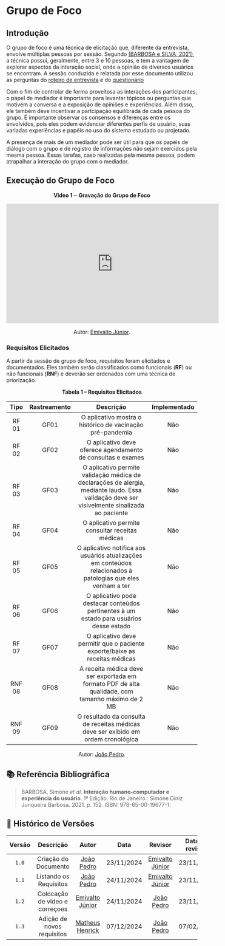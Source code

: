 # Grupo de Foco

## Introdução

O grupo de foco é uma técnica de elicitação que, diferente da entrevista, envolve múltiplas pessoas por sessão. Segundo <a href="#REF1">(BARBOSA e SILVA, 2021)</a>, a técnica possui, geralmente, entre 3 e 10 pessoas, e tem a vantagem de explorar aspectos da interação social, onde a opinião de diversos usuários se encontram. A sessão conduzida e relatada por esse documento utilizou as perguntas do [roteiro de entrevista](entrevista.md) e do [questionário](../analise-perfil-usuario/questionario.md)

Com o fim de controlar de forma proveitosa as interações dos participantes, o papel de mediador é importante para levantar tópicos ou perguntas que motivem a conversa e a exposição de opiniões e experiências. Além disso, ele também deve incentivar a partcipação equilibrada de cada pessoa do grupo. É importante observar os consensos e diferenças entre os envolvidos, pois eles podem evidenciar diferentes perfis de usuário, suas variadas experiências e papéis no uso do sistema estudado ou projetado.

A presença de mais de um mediador pode ser útil para que os papéis de diálogo com o grupo e de registro de informações não sejam exercidos pela mesma pessoa. Essas tarefas, caso realizadas pela mesma pessoa, podem atrapalhar a interação do grupo com o mediador.

## Execução do Grupo de Foco

<div align="center">
<p><strong>Vídeo 1 ─ Gravação do Grupo de Foco</strong></p>

<iframe width="560" height="315" src="https://www.youtube.com/embed/70yGXwLnMz8?si=0mF9pw5b_7PiN5ih" frameborder="0" allowfullscreen></iframe>
    <p>Autor: <a href="https://github.com/EmivaltoJrr">Emivalto Júnior</a>.</p>
</div>

### Requisitos Elicitados

A partir da sessão de grupo de foco, requisitos foram elicitados e documentados. Eles também serão classificados como funcionais (**RF**) ou não funcionais (**RNF**) e deverão ser ordenados com uma técnica de priorização.

<div align="center">
    <p><strong>Tabela 1 – Requisitos Elicitados</strong></p>
</div>

<center>

| Tipo | Rastreamento | Descrição | Implementado |
| :-:  | :----------: | :-------: | :----------: |
| RF 01 | <a id="GF01"></a>GF01 | O aplicativo mostra o histórico de vacinação pré-pandemia | Não |
| RF 02 | <a id="GF02"></a>GF02 | O aplicativo deve oferece agendamento de consultas e exames | Não |
| RF 03 | <a id="GF03"></a>GF03 | O aplicativo permite validação médica de declarações de alergia, mediante laudo. Essa validação deve ser visivelmente sinalizada ao paciente | Não |
| RF 04 | <a id="GF04"></a>GF04 | O aplicativo permite consultar receitas médicas | Não |
| RF 05 | <a id="GF05"></a>GF05 | O aplicativo notifica aos usuários atualizações em conteúdos relacionados à patologias que eles venham a ter | Não |
| RF 06 | <a id="GF06"></a>GF06 | O aplicativo pode destacar conteúdos pertinentes à um estado para usuários desse estado | Não |
| RF 07 | <a id="GF07"></a>GF07 | O aplicativo deve permitir que o paciente exporte/baixe as receitas médicas | Não |
| RNF 08 | <a id="GF08"></a>GF08 | A receita médica deve ser exportada em formato PDF de alta qualidade, com tamanho máximo de 2 MB | Não |
| RNF 09 | <a id="GF09"></a>GF09 | O resultado da consulta de receitas médicas deve ser exibido em ordem cronológica | Não |

</center>

<div align="center">
    <p>Autor: <a href="https://github.com/JoosPerro">João Pedro</a>.</p>
</div>

## 📚 Referência Bibliográfica

> <a id="REF1"></a>BARBOSA, Simone *et al*. **Interação humano-computador e experiência do usuário**. 1ª Edição. Rio de Janeiro : Simone Diniz Junqueira Barbosa. 2021. p. 152. ISBN: 978-65-00-19677-1.

## 📑 Histórico de Versões

| Versão |          Descrição              |     Autor      |      Data      |   Revisor     |    Data de revisão    |  
|:------:|:-------------------------------:|:--------------:|:--------------:|:-------------:|:---------------------:|
|  `1.0`  | Criação do Documento | [João Pedro](https://github.com/JoosPerro)| 23/11/2024   | [Emivalto Júnior](https://github.com/EmivaltoJrr)|23/11/2024  |
|  `1.1`  | Listando os Requisitos | [João Pedro](https://github.com/JoosPerro)| 24/11/2024   | [Emivalto Júnior](https://github.com/EmivaltoJrr)|23/11/2024  |
|  `1.2`  | Colocação de video e correçoes | [Emivalto Júnior](https://github.com/EmivaltoJrr) | 24/11/2024   | [João Pedro](https://github.com/JoosPerro) |23/11/2024  |
| `1.3`  | Adição de novos requisitos | [Matheus Henrick](https://github.com/MatheusHenrickSantos)| 07/12/2024   | [João Pedro](https://github.com/JoosPerro) | 07/02/2024 |
